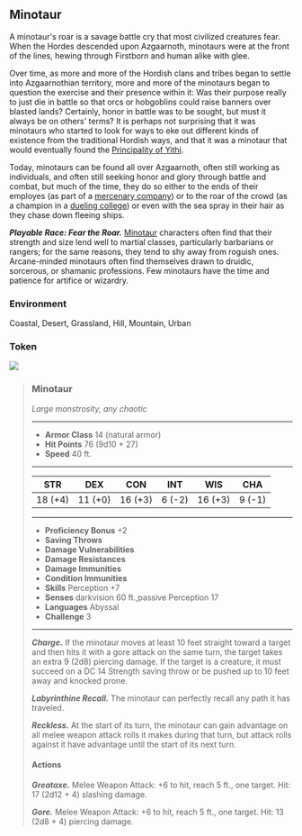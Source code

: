 ## Minotaur
A minotaur's roar is a savage battle cry that most civilized creatures fear. When the Hordes descended upon Azgaarnoth, minotaurs were at the front of the lines, hewing through Firstborn and human alike with glee.

Over time, as more and more of the Hordish clans and tribes began to settle into Azgaarnothian territory, more and more of the minotaurs began to question the exercise and their presence within it: Was their purpose really to just die in battle so that orcs or hobgoblins could raise banners over blasted lands? Certainly, honor in battle was to be sought, but must it always be on others' terms? It is perhaps not surprising that it was minotaurs who started to look for ways to eke out different kinds of existence from the traditional Hordish ways, and that it was a minotaur that would eventually found the [Principality of Yithi](../Nations/Yithi.md).

Today, minotaurs can be found all over Azgaarnoth, often still working as individuals, and often still seeking honor and glory through battle and combat, but much of the time, they do so either to the ends of their employes (as part of a [mercenary company](../Organizations/MercCompanies/index.md)) or to the roar of the crowd (as a champion in a [dueling college](../Organizations/DuelingColleges/index.md)) or even with the sea spray in their hair as they chase down fleeing ships.

***Playable Race: Fear the Roar.*** [Minotaur](../Races/Minotaurs.md) characters often find that their strength and size lend well to martial classes, particularly barbarians or rangers; for the same reasons, they tend to shy away from roguish ones. Arcane-minded minotaurs often find themselves drawn to druidic, sorcerous, or shamanic professions. Few minotaurs have the time and patience for artifice or wizardry.

### Environment
Coastal, Desert, Grassland, Hill, Mountain, Urban

### Token
![](Minotaur-Token.png)

>### Minotaur
>*Large monstrosity, any chaotic*
>___
>- **Armor Class** 14 (natural armor)
>- **Hit Points** 76 (9d10 + 27)
>- **Speed** 40 ft.
>___
>|**STR**|**DEX**|**CON**|**INT**|**WIS**|**CHA**|
>|:---:|:---:|:---:|:---:|:---:|:---:|
>|18 (+4)|11 (+0)|16 (+3)|6 (-2)|16 (+3)|9 (-1)|
>
>___
>- **Proficiency Bonus** +2
>- **Saving Throws** 
>- **Damage Vulnerabilities** 
>- **Damage Resistances** 
>- **Damage Immunities** 
>- **Condition Immunities** 
>- **Skills** Perception +7
>- **Senses** darkvision 60 ft.,passive Perception 17
>- **Languages** Abyssal
>- **Challenge** 3
>___
>***Charge.*** If the minotaur moves at least 10 feet straight toward a target and then hits it with a gore attack on the same turn, the target takes an extra 9 (2d8) piercing damage. If the target is a creature, it must succeed on a DC 14 Strength saving throw or be pushed up to 10 feet away and knocked prone.
>
>***Labyrinthine Recall.*** The minotaur can perfectly recall any path it has traveled.
>
>***Reckless.*** At the start of its turn, the minotaur can gain advantage on all melee weapon attack rolls it makes during that turn, but attack rolls against it have advantage until the start of its next turn.
>
>#### Actions
>***Greataxe.*** Melee Weapon Attack: +6 to hit, reach 5 ft., one target. Hit: 17 (2d12 + 4) slashing damage.
>
>***Gore.*** Melee Weapon Attack: +6 to hit, reach 5 ft., one target. Hit: 13 (2d8 + 4) piercing damage.
>
